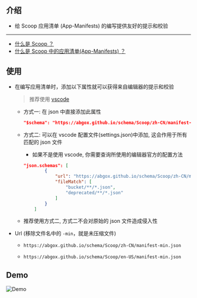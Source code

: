 ## 介绍

- 给 Scoop 应用清单 (App-Manifests) 的编写提供友好的提示和校验

---

- [什么是 Scoop ？](https://github.com/ScoopInstaller/Scoop)
- [什么是 Scoop 中的应用清单(App-Manifests) ？](https://github.com/ScoopInstaller/Scoop/wiki/App-Manifests)

## 使用

- 在编写应用清单时，添加以下属性就可以获得来自编辑器的提示和校验

  > 推荐使用 [vscode](https://code.visualstudio.com)

  - 方式一: 在 json 中直接添加此属性
    ```json
    "$schema": "https://abgox.github.io/schema/Scoop/zh-CN/manifest-min.json",
    ```
  - 方式二: 可以在 vscode 配置文件(settings.json)中添加, 这会作用于所有匹配的 json 文件

    - 如果不是使用 vscode, 你需要查询所使用的编辑器官方的配置方法

    ```json
    "json.schemas": [
            {
                "url": "https://abgox.github.io/schema/Scoop/zh-CN/manifest-min.json",
                "fileMatch": [
                    "bucket/**/*.json",
                    "deprecated/**/*.json"
                ]
            }
        ]
    ```

  - 推荐使用方式二, 方式二不会对原始的 json 文件造成侵入性

- Url (移除文件名中的 `-min`，就是未压缩文件)

  - `https://abgox.github.io/schema/Scoop/zh-CN/manifest-min.json`

  - `https://abgox.github.io/schema/Scoop/en-US/manifest-min.json`

## Demo

![Demo](https://abgop.netlify.app/ScoopType/demo.gif)
